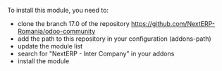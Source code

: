 To install this module, you need to:

- clone the branch 17.0 of the repository
  <https://github.com/NextERP-Romania/odoo-community>
- add the path to this repository in your configuration (addons-path)
- update the module list
- search for "NextERP - Inter Company" in your addons
- install the module
